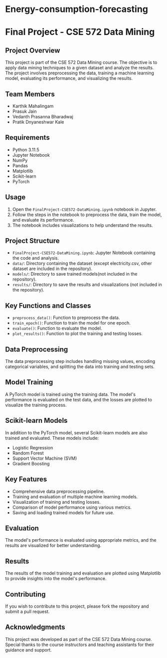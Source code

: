 # Energy-consumption-forecasting
# Final Project - CSE 572 Data Mining

## Project Overview
This project is part of the CSE 572 Data Mining course. The objective is to apply data mining techniques to a given dataset and analyze the results. The project involves preprocessing the data, training a machine learning model, evaluating its performance, and visualizing the results.

## Team Members
- Karthik Mahalingam
- Prasuk Jain
- Vedanth Prasanna Bharadwaj
- Pratik Dnyaneshwar Kale

## Requirements
- Python 3.11.5
- Jupyter Notebook
- NumPy
- Pandas
- Matplotlib
- Scikit-learn
- PyTorch

## Usage
1. Open the `FinalProject-CSE572-DataMining.ipynb` notebook in Jupyter.
2. Follow the steps in the notebook to preprocess the data, train the model, and evaluate its performance.
3. The notebook includes visualizations to help understand the results.

## Project Structure
- `FinalProject-CSE572-DataMining.ipynb`: Jupyter Notebook containing the code and analysis.
- `data/`: Directory containing the dataset (except electricity.csv, other dataset are included in the repository).
- `models/`: Directory to save trained models(not included in the repository).
- `results/`: Directory to save the results and visualizations (not included in the repository).

## Key Functions and Classes
- `preprocess_data()`: Function to preprocess the data.
- `train_epoch()`: Function to train the model for one epoch.
- `evaluate()`: Function to evaluate the model.
- `plot_results()`: Function to plot the training and testing losses.

## Data Preprocessing
The data preprocessing step includes handling missing values, encoding categorical variables, and splitting the data into training and testing sets.

## Model Training
A PyTorch model is trained using the training data. The model's performance is evaluated on the test data, and the losses are plotted to visualize the training process.

## Scikit-learn Models
In addition to the PyTorch model, several Scikit-learn models are also trained and evaluated. These models include:
- Logistic Regression
- Random Forest
- Support Vector Machine (SVM)
- Gradient Boosting

## Key Features
- Comprehensive data preprocessing pipeline.
- Training and evaluation of multiple machine learning models.
- Visualization of training and testing losses.
- Comparison of model performance using various metrics.
- Saving and loading trained models for future use.
  
## Evaluation
The model's performance is evaluated using appropriate metrics, and the results are visualized for better understanding.

## Results
The results of the model training and evaluation are plotted using Matplotlib to provide insights into the model's performance.


## Contributing
If you wish to contribute to this project, please fork the repository and submit a pull request.

## Acknowledgments
This project was developed as part of the CSE 572 Data Mining course. Special thanks to the course instructors and teaching assistants for their guidance and support.

